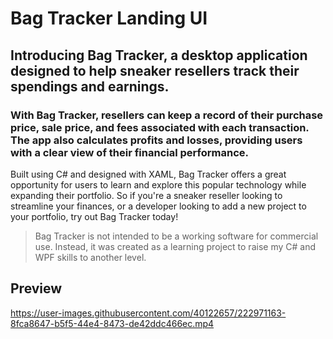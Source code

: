 
# Bag Tracker Landing UI
## Introducing Bag Tracker, a desktop application designed to help sneaker resellers track their spendings and earnings. 


### With Bag Tracker, resellers can keep a record of their purchase price, sale price, and fees associated with each transaction. The app also calculates profits and losses, providing users with a clear view of their financial performance.

Built using C# and designed with XAML, Bag Tracker offers a great opportunity for users to learn and explore this popular technology while expanding their portfolio. So if you're a sneaker reseller looking to streamline your finances, or a developer looking to add a new project to your portfolio, try out Bag Tracker today!




> Bag Tracker is not intended to be a working software for commercial
> use. Instead, it was created as a learning project to raise my C# and
> WPF skills to another level.




## Preview
https://user-images.githubusercontent.com/40122657/222971163-8fca8647-b5f5-44e4-8473-de42ddc466ec.mp4

